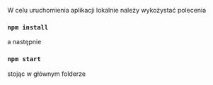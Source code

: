 W celu uruchomienia aplikacji lokalnie należy wykożystać polecenia 
### `npm install`
a następnie
### `npm start`
stojąc w głównym folderze
